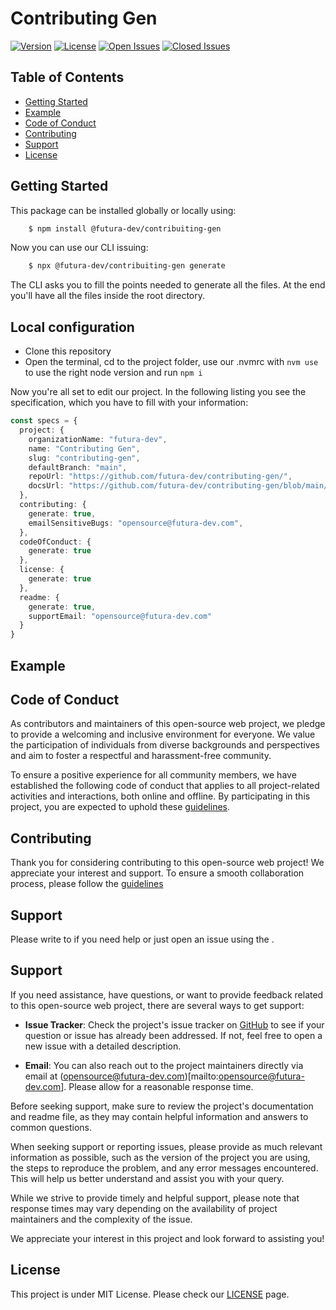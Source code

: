 # Contributing Gen

[![Version](https://img.shields.io/github/v/release/futura-dev/contributing-gen)](https://github.com/futura-dev/contributing-gen)
[![License](https://img.shields.io/github/license/futura-dev/contributing-gen)](https://github.com/futura-dev/contributing-gen/blob/main/LICENSE)
[![Open Issues](https://img.shields.io/github/issues/futura-dev/contributing-gen)](https://github.com/futura-dev/contributing-gen/issues?q=is%3Aissue+is%3Aopen)
[![Closed Issues](https://img.shields.io/github/issues-closed/futura-dev/contributing-gen)](https://github.com/futura-dev/contributing-gen/issues?q=is%3Aissue+is%3Aclosed)

## Table of Contents
- [Getting Started](#getting-started)
- [Example](#example)
- [Code of Conduct](#code-of-conduct)
- [Contributing](#contributing)
- [Support](#support)
- [License](#license)

## Getting Started

This package can be installed globally or locally using:
```sh
    $ npm install @futura-dev/contribuiting-gen
```

Now you can use our CLI issuing:
```sh
    $ npx @futura-dev/contribuiting-gen generate
```

The CLI asks you to fill the points needed to generate all the files.
At the end you'll have all the files inside the root directory.

## Local configuration

- Clone this repository
- Open the terminal, cd to the project folder, use our .nvmrc with `nvm use` to use the right node version and run `npm i`

Now you're all set to edit our project.
In the following listing you see the specification, which you have to fill with your information:

```typescript
const specs = {
  project: {
    organizationName: "futura-dev",
    name: "Contributing Gen",
    slug: "contributing-gen",
    defaultBranch: "main",
    repoUrl: "https://github.com/futura-dev/contributing-gen/",
    docsUrl: "https://github.com/futura-dev/contributing-gen/blob/main/README.md"
  },
  contributing: {
    generate: true,
    emailSensitiveBugs: "opensource@futura-dev.com",
  },
  codeOfConduct: {
    generate: true
  },
  license: {
    generate: true
  },
  readme: {
    generate: true,
    supportEmail: "opensource@futura-dev.com"
  }
}
```
## Example

## Code of Conduct
As contributors and maintainers of this open-source web project, we pledge to provide a welcoming and inclusive environment for everyone. We value the participation of individuals from diverse backgrounds and perspectives and aim to foster a respectful and harassment-free community.

To ensure a positive experience for all community members, we have established the following code of conduct that applies to all project-related activities and interactions, both online and offline. By participating in this project, you are expected to uphold these [guidelines](https://github.com/futura-dev/contributing-gen/blob/main/CODE_OF_CONDUCT.md).

## Contributing
Thank you for considering contributing to this open-source web project! We appreciate your interest and support. To ensure a smooth collaboration process, please follow the [guidelines](https://github.com/futura-dev/contributing-gen/blob/main/CONTRIBUTING.md)

## Support
Please write to  if you need help or just open an issue using the .

## Support

If you need assistance, have questions, or want to provide feedback related to this open-source web project, there are several ways to get support:

- **Issue Tracker**: Check the project's issue tracker on [GitHub](https://github.com/futura-dev/contributing-gen/issues) to see if your question or issue has already been addressed. If not, feel free to open a new issue with a detailed description.

- **Email**: You can also reach out to the project maintainers directly via email at (opensource@futura-dev.com)[mailto:opensource@futura-dev.com]. Please allow for a reasonable response time.

Before seeking support, make sure to review the project's documentation and readme file, as they may contain helpful information and answers to common questions.

When seeking support or reporting issues, please provide as much relevant information as possible, such as the version of the project you are using, the steps to reproduce the problem, and any error messages encountered. This will help us better understand and assist you with your query.

While we strive to provide timely and helpful support, please note that response times may vary depending on the availability of project maintainers and the complexity of the issue.

We appreciate your interest in this project and look forward to assisting you!

## License
This project is under MIT License. Please check our [LICENSE](https://github.com/futura-dev/contributing-gen/blob/main/LICENSE) page.
